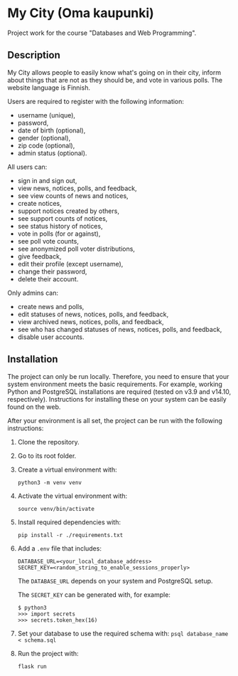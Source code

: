 # My City (Oma kaupunki)

Project work for the course "Databases and Web Programming".

## Description

My City allows people to easily know what's going on in their city, inform about things that are not as they should be, and vote in various polls. The website language is Finnish.

Users are required to register with the following information:
- username (unique),
- password,
- date of birth (optional),
- gender (optional),
- zip code (optional),
- admin status (optional).

All users can:
- sign in and sign out,
- view news, notices, polls, and feedback,
- see view counts of news and notices,
- create notices,
- support notices created by others,
- see support counts of notices,
- see status history of notices,
- vote in polls (for or against),
- see poll vote counts,
- see anonymized poll voter distributions,
- give feedback,
- edit their profile (except username),
- change their password,
- delete their account.

Only admins can:
- create news and polls,
- edit statuses of news, notices, polls, and feedback,
- view archived news, notices, polls, and feedback,
- see who has changed statuses of news, notices, polls, and feedback,
- disable user accounts.

## Installation

The project can only be run locally. Therefore, you need to ensure that your system environment meets the basic requirements. For example, working Python and PostgreSQL installations are required (tested on v3.9 and v14.10, respectively). Instructions for installing these on your system can be easily found on the web.

After your environment is all set, the project can be run with the following instructions:

1. Clone the repository.

2. Go to its root folder.

3. Create a virtual environment with:

    `python3 -m venv venv`

4. Activate the virtual environment with:

    `source venv/bin/activate`

5. Install required dependencies with:

    `pip install -r ./requirements.txt`

6. Add a `.env` file that includes:

    ```
    DATABASE_URL=<your_local_database_address>
    SECRET_KEY=<random_string_to_enable_sessions_properly>
    ```

    The `DATABASE_URL` depends on your system and PostgreSQL setup.

    The `SECRET_KEY` can be generated with, for example:

    ```
    $ python3
    >>> import secrets
    >>> secrets.token_hex(16)
    ```

7. Set your database to use the required schema with: 
    `psql database_name < schema.sql`

8. Run the project with:

    `flask run`
